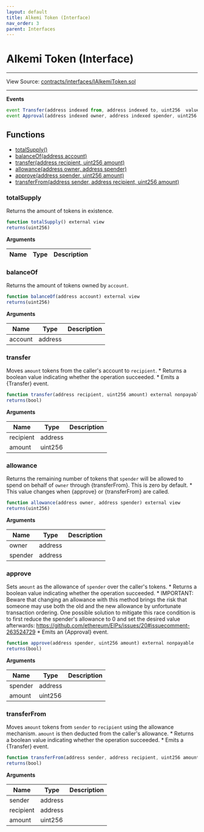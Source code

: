 ```yaml
---
layout: default
title: Alkemi Token (Interface)
nav_order: 3
parent: Interfaces
---
```


# Alkemi Token (Interface)

---

View Source: [contracts/interfaces/IAlkemiToken.sol](https://github.com/project-alkemi/alkemi-protocol/blob/master/contracts/interfaces/IAlkemiToken.sol)

---

**Events**

```js
event Transfer(address indexed from, address indexed to, uint256  value);
event Approval(address indexed owner, address indexed spender, uint256  value);
```

## Functions

- [totalSupply()](#totalsupply)
- [balanceOf(address account)](#balanceof)
- [transfer(address recipient, uint256 amount)](#transfer)
- [allowance(address owner, address spender)](#allowance)
- [approve(address spender, uint256 amount)](#approve)
- [transferFrom(address sender, address recipient, uint256 amount)](#transferfrom)

### totalSupply

Returns the amount of tokens in existence.

```js
function totalSupply() external view
returns(uint256)
```

**Arguments**

| Name        | Type           | Description  |
| ------------- |------------- | -----|

### balanceOf

Returns the amount of tokens owned by `account`.

```js
function balanceOf(address account) external view
returns(uint256)
```

**Arguments**

| Name        | Type           | Description  |
| ------------- |------------- | -----|
| account | address |  |

### transfer

Moves `amount` tokens from the caller's account to `recipient`.
    * Returns a boolean value indicating whether the operation succeeded.
    * Emits a {Transfer} event.

```js
function transfer(address recipient, uint256 amount) external nonpayable
returns(bool)
```

**Arguments**

| Name        | Type           | Description  |
| ------------- |------------- | -----|
| recipient | address |  |
| amount | uint256 |  |

### allowance

Returns the remaining number of tokens that `spender` will be
allowed to spend on behalf of `owner` through {transferFrom}. This is
zero by default.
    * This value changes when {approve} or {transferFrom} are called.

```js
function allowance(address owner, address spender) external view
returns(uint256)
```

**Arguments**

| Name        | Type           | Description  |
| ------------- |------------- | -----|
| owner | address |  |
| spender | address |  |

### approve

Sets `amount` as the allowance of `spender` over the caller's tokens.
    * Returns a boolean value indicating whether the operation succeeded.
    * IMPORTANT: Beware that changing an allowance with this method brings the risk
that someone may use both the old and the new allowance by unfortunate
transaction ordering. One possible solution to mitigate this race
condition is to first reduce the spender's allowance to 0 and set the
desired value afterwards:
https://github.com/ethereum/EIPs/issues/20#issuecomment-263524729
    * Emits an {Approval} event.

```js
function approve(address spender, uint256 amount) external nonpayable
returns(bool)
```

**Arguments**

| Name        | Type           | Description  |
| ------------- |------------- | -----|
| spender | address |  |
| amount | uint256 |  |

### transferFrom

Moves `amount` tokens from `sender` to `recipient` using the
allowance mechanism. `amount` is then deducted from the caller's
allowance.
    * Returns a boolean value indicating whether the operation succeeded.
    * Emits a {Transfer} event.

```js
function transferFrom(address sender, address recipient, uint256 amount) external nonpayable
returns(bool)
```

**Arguments**

| Name        | Type           | Description  |
| ------------- |------------- | -----|
| sender | address |  |
| recipient | address |  |
| amount | uint256 |  |
